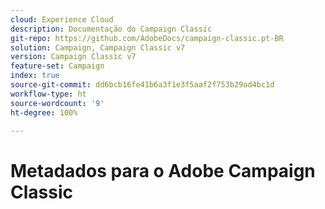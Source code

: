 ```yaml
---
cloud: Experience Cloud
description: Documentação do Campaign Classic
git-repo: https://github.com/AdobeDocs/campaign-classic.pt-BR
solution: Campaign, Campaign Classic v7
version: Campaign Classic v7
feature-set: Campaign
index: true
source-git-commit: dd6bcb16fe41b6a3f1e3f5aaf2f753b29ad4bc1d
workflow-type: ht
source-wordcount: '9'
ht-degree: 100%

---
```



# Metadados para o Adobe Campaign Classic
